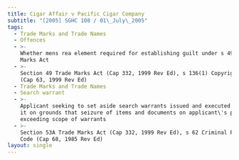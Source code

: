 ```yaml
---
title: Cigar Affair v Pacific Cigar Company
subtitle: "[2005] SGHC 108 / 01\_July\_2005"
tags:
  - Trade Marks and Trade Names
  - Offences
  - >-
    Whether mens rea element required for establishing guilt under s 49 Trade
    Marks Act
  - >-
    Section 49 Trade Marks Act (Cap 332, 1999 Rev Ed), s 136(1) Copyright Act
    (Cap 63, 1999 Rev Ed)
  - Trade Marks and Trade Names
  - Search warrant
  - >-
    Applicant seeking to set aside search warrants issued and executed against
    it on grounds that seizure of items and documents on applicant\'s premises
    exceeding scope of warrants
  - >-
    Section 53A Trade Marks Act (Cap 332, 1999 Rev Ed), s 62 Criminal Procedure
    Code (Cap 68, 1985 Rev Ed)
layout: single
---
```


